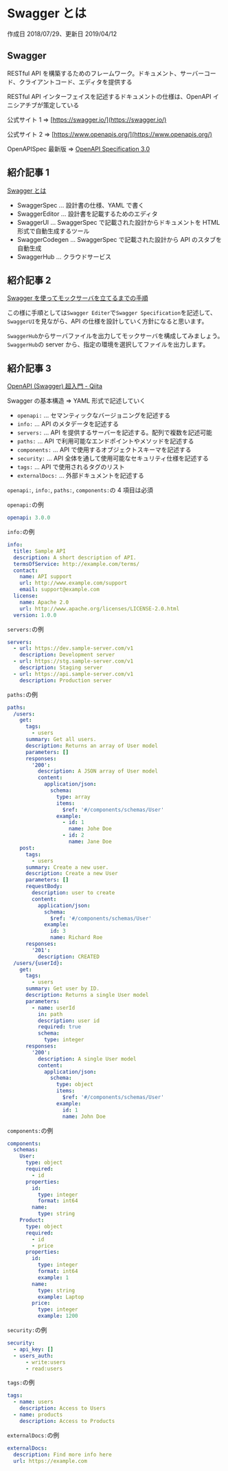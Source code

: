 # Swagger とは

作成日 2018/07/29、更新日 2019/04/12

## Swagger

RESTful API を構築するためのフレームワーク。ドキュメント、サーバーコード、クライアントコード、エディタを提供する

RESTful API インターフェイスを記述するドキュメントの仕様は、OpenAPI イニシアチブが策定している

公式サイト 1 => [https://swagger.io/](https://swagger.io/)

公式サイト 2 => [https://www.openapis.org/](https://www.openapis.org/)

OpenAPISpec 最新版 => [OpenAPI Specification 3.0](https://github.com/OAI/OpenAPI-Specification/blob/OpenAPI.next/versions/3.0.0.md)

## 紹介記事 1

[Swagger とは](https://qiita.com/pi-su/items/4d9f142475a5be893beb)

- SwaggerSpec ... 設計書の仕様、YAML で書く
- SwaggerEditor ... 設計書を記載するためのエディタ
- SwaggerUI ... SwaggerSpec で記載された設計からドキュメントを HTML 形式で自動生成するツール
- SwaggerCodegen ... SwaggerSpec で記載された設計から API のスタブを自動生成
- SwaggerHub ... クラウドサービス

## 紹介記事 2

[Swagger を使ってモックサーバを立てるまでの手順](https://qiita.com/Fendo181/items/c76b618c80836d61afed)

この様に手順としては`Swagger Editer`で`Swagger Specification`を記述して、`SwaggerUI`を見ながら、API の仕様を設計していく方針になると思います。

`SwaggerHub`からサーバファイルを出力してモックサーバを構成してみましょう。`SwaggerHub`の server から、指定の環境を選択してファイルを出力します。

## 紹介記事 3

[OpenAPI \(Swagger\) 超入門 \- Qiita](https://qiita.com/teinen_qiita/items/e440ca7b1b52ec918f1b)

Swagger の基本構造 => YAML 形式で記述していく

- `openapi:` ... セマンティックなバージョニングを記述する
- `info:` ... API のメタデータを記述する
- `servers:` ... API を提供するサーバーを記述する。配列で複数を記述可能
- `paths:` ... API で利用可能なエンドポイントやメソッドを記述する
- `components:` ... API で使用するオブジェクトスキーマを記述する
- `security:` ... API 全体を通して使用可能なセキュリティ仕様を記述する
- `tags:` ... API で使用されるタグのリスト
- `externalDocs:` ... 外部ドキュメントを記述する

`openapi:`, `info:`, `paths:`, `components:`の 4 項目は必須

`openapi:`の例

```yaml
openapi: 3.0.0
```

`info:`の例

```yaml
info:
  title: Sample API
  description: A short description of API.
  termsOfService: http://example.com/terms/
  contact:
    name: API support
    url: http://www.example.com/support
    email: support@example.com
  license:
    name: Apache 2.0
    url: http://www.apache.org/licenses/LICENSE-2.0.html
  version: 1.0.0
```

`servers:`の例

```yaml
servers:
  - url: https://dev.sample-server.com/v1
    description: Development server
  - url: https://stg.sample-server.com/v1
    description: Staging server
  - url: https://api.sample-server.com/v1
    description: Production server
```

`paths:`の例

```yaml
paths:
  /users:
    get:
      tags:
        - users
      summary: Get all users.
      description: Returns an array of User model
      parameters: []
      responses:
        '200':
          description: A JSON array of User model
          content:
            application/json:
              schema:
                type: array
                items:
                  $ref: '#/components/schemas/User'
                example:
                  - id: 1
                    name: Johe Doe
                  - id: 2
                    name: Jane Doe
    post:
      tags:
        - users
      summary: Create a new user.
      description: Create a new User
      parameters: []
      requestBody:
        description: user to create
        content:
          application/json:
            schema:
              $ref: '#/components/schemas/User'
            example:
              id: 3
              name: Richard Roe
      responses:
        '201':
          description: CREATED
  /users/{userId}:
    get:
      tags:
        - users
      summary: Get user by ID.
      description: Returns a single User model
      parameters:
        - name: userId
          in: path
          description: user id
          required: true
          schema:
            type: integer
      responses:
        '200':
          description: A single User model
          content:
            application/json:
              schema:
                type: object
                items:
                  $ref: '#/components/schemas/User'
                example:
                  id: 1
                  name: John Doe
```

`components:`の例

```yaml
components:
  schemas:
    User:
      type: object
      required:
        - id
      properties:
        id:
          type: integer
          format: int64
        name:
          type: string
    Product:
      type: object
      required:
        - id
        - price
      properties:
        id:
          type: integer
          format: int64
          example: 1
        name:
          type: string
          example: Laptop
        price:
          type: integer
          example: 1200
```

`security:`の例

```yaml
security:
  - api_key: []
  - users_auth:
      - write:users
      - read:users
```

`tags:`の例

```yaml
tags:
  - name: users
    description: Access to Users
  - name: products
    description: Access to Products
```

`externalDocs:`の例

```yaml
externalDocs:
  description: Find more info here
  url: https://example.com
```
